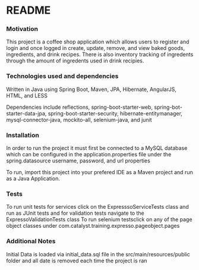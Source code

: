 # README #

### Motivation ###

This project is a coffee shop application which allows users to register and login and
once logged in create, update, remove, and view baked goods, ingredients, and drink recipes.
There is also inventory tracking of ingredents through the amount of ingredents used in drink recipies.

### Technologies used and dependencies ###

Written in Java using Spring Boot, Maven, JPA, Hibernate, AngularJS, HTML, and LESS

Dependencies include reflections, spring-boot-starter-web, spring-bot-starter-data-jpa, spring-boot-starter-security, hibernate-entitymanager, mysql-connector-java, mockito-all, selenium-java, and junit

### Installation ###

In order to run the project it must first be connected to a MySQL database which can be configured in the application.properties file under the spring.datasource username, password, and url properties

To run, import this project into your prefered IDE as a Maven project and run as a Java Application.

### Tests ###

To run unit tests for services click on the ExpresssoServiceTests class and run as JUnit tests and for validation tests navigate to the ExpressoValidationTests class
To run selenium testsclick on any of the page object classes under com.catalyst.training.expresso.pageobject.pages

### Additional Notes ###

Initial Data is loaded via initial_data.sql file in the src/main/resources/public folder and all date is removed each time the project is ran